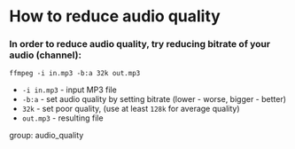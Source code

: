# How to reduce audio quality

### In order to reduce audio quality, try reducing bitrate of your audio (channel):

```ffmpeg
ffmpeg -i in.mp3 -b:a 32k out.mp3
```

- `-i in.mp3` - input MP3 file
- `-b:a` - set audio quality by setting bitrate (lower - worse, bigger - better)
- `32k` - set poor quality, (use at least `128k` for average quality)
- `out.mp3` - resulting file

group: audio_quality


